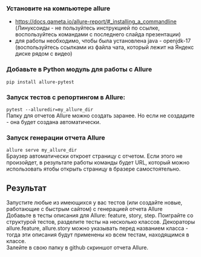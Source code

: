 ### Установите на компьютере allure
* https://docs.qameta.io/allure-report/#_installing_a_commandline (Линуксоиды - не пользуйтесь инструкцией по ссылке, воспользуйтесь командами с последнего слайда презентации)
* для работы необходимо, чтобы была установлена java - openjdk-17 (воспользуйтесь ссылками из файла чата, который лежит на Яндекс диске рядом с видео)
  
### Добавьте в Python модуль для работы с Allure
`pip install allure-pytest`

### Запуск тестов с репортингом в Allure:
`pytest --alluredir=my_allure_dir`  
Папку для отчетов Allure можно создать заранее. Но если не создадите - она будет создана автоматически.  

### Запуск генерации отчета Allure
`allure serve my_allure_dir`  
Браузер автоматически откроет страницу с отчетом. Если этого не произойдет, в результате работы команды будет URL, который можно использовать ятобы открыть страницу в бразере самостоятельно.  

## Результат
Запустите любые из имеющихся у вас тестов (или создайте новые, работающие с быстрым сайтом) с генерацией отчета Allure  
Добавьте в тесты описания для Allure: feature, story, step. Поиграйте со структурой тестов, разделите тесты на несколько классов. Декораторы allure.feature, allure.story можно указывать перед названием класса - тогда эти описания будут применены ко всем тестам, находящимся в классе.  
Залейте в свою папку в github скриншот отчета Allure.